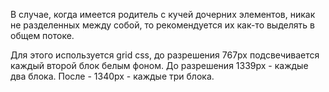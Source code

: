 В случае, когда имеется родитель с кучей дочерних элементов, никак не разделенных между собой, то рекомендуется их как-то выделять в общем потоке. 

Для этого используется grid css, до разрешения 767px подсвечивается каждый второй блок белым фоном. До разрешения 1339px - каждые два блока. После - 1340px - каждые три блока.